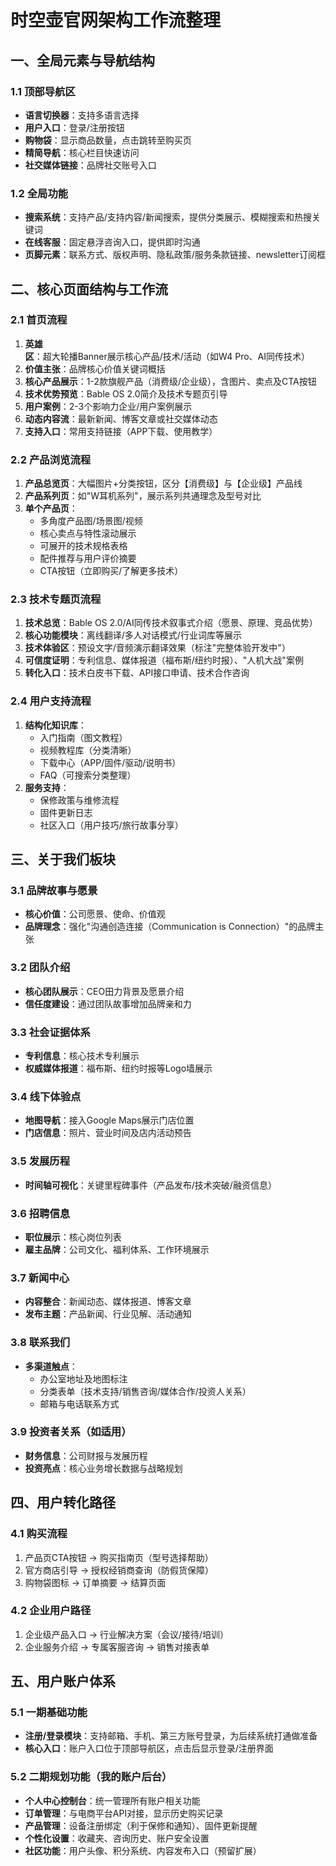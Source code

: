 # 时空壶官网架构工作流整理

## 一、全局元素与导航结构
### 1.1 顶部导航区
- **语言切换器**：支持多语言选择
- **用户入口**：登录/注册按钮
- **购物袋**：显示商品数量，点击跳转至购买页
- **精简导航**：核心栏目快速访问
- **社交媒体链接**：品牌社交账号入口

### 1.2 全局功能
- **搜索系统**：支持产品/支持内容/新闻搜索，提供分类展示、模糊搜索和热搜关键词
- **在线客服**：固定悬浮咨询入口，提供即时沟通
- **页脚元素**：联系方式、版权声明、隐私政策/服务条款链接、newsletter订阅框

## 二、核心页面结构与工作流
### 2.1 首页流程
1. **英雄区**：超大轮播Banner展示核心产品/技术/活动（如W4 Pro、AI同传技术）
2. **价值主张**：品牌核心价值关键词概括
3. **核心产品展示**：1-2款旗舰产品（消费级/企业级），含图片、卖点及CTA按钮
4. **技术优势预览**：Bable OS 2.0简介及技术专题页引导
5. **用户案例**：2-3个影响力企业/用户案例展示
6. **动态内容流**：最新新闻、博客文章或社交媒体动态
7. **支持入口**：常用支持链接（APP下载、使用教学）

### 2.2 产品浏览流程
1. **产品总览页**：大幅图片+分类按钮，区分【消费级】与【企业级】产品线
2. **产品系列页**：如"W耳机系列"，展示系列共通理念及型号对比
3. **单个产品页**：
   - 多角度产品图/场景图/视频
   - 核心卖点与特性滚动展示
   - 可展开的技术规格表格
   - 配件推荐与用户评价摘要
   - CTA按钮（立即购买/了解更多技术）

### 2.3 技术专题页流程
1. **技术总览**：Bable OS 2.0/AI同传技术叙事式介绍（愿景、原理、竞品优势）
2. **核心功能模块**：离线翻译/多人对话模式/行业词库等展示
3. **技术体验区**：预设文字/音频演示翻译效果（标注"完整体验开发中"）
4. **可信度证明**：专利信息、媒体报道（福布斯/纽约时报）、"人机大战"案例
5. **转化入口**：技术白皮书下载、API接口申请、技术合作咨询

### 2.4 用户支持流程
1. **结构化知识库**：
   - 入门指南（图文教程）
   - 视频教程库（分类清晰）
   - 下载中心（APP/固件/驱动/说明书）
   - FAQ（可搜索分类整理）
2. **服务支持**：
   - 保修政策与维修流程
   - 固件更新日志
   - 社区入口（用户技巧/旅行故事分享）

## 三、关于我们板块
### 3.1 品牌故事与愿景
- **核心价值**：公司愿景、使命、价值观
- **品牌理念**：强化"沟通创造连接（Communication is Connection）"的品牌主张

### 3.2 团队介绍
- **核心团队展示**：CEO田力背景及愿景介绍
- **信任度建设**：通过团队故事增加品牌亲和力

### 3.3 社会证据体系
- **专利信息**：核心技术专利展示
- **权威媒体报道**：福布斯、纽约时报等Logo墙展示

### 3.4 线下体验点
- **地图导航**：接入Google Maps展示门店位置
- **门店信息**：照片、营业时间及店内活动预告

### 3.5 发展历程
- **时间轴可视化**：关键里程碑事件（产品发布/技术突破/融资信息）

### 3.6 招聘信息
- **职位展示**：核心岗位列表
- **雇主品牌**：公司文化、福利体系、工作环境展示

### 3.7 新闻中心
- **内容整合**：新闻动态、媒体报道、博客文章
- **发布主题**：产品新闻、行业见解、活动通知

### 3.8 联系我们
- **多渠道触点**：
  - 办公室地址及地图标注
  - 分类表单（技术支持/销售咨询/媒体合作/投资人关系）
  - 邮箱与电话联系方式

### 3.9 投资者关系（如适用）
- **财务信息**：公司财报与发展历程
- **投资亮点**：核心业务增长数据与战略规划

## 四、用户转化路径
### 4.1 购买流程
1. 产品页CTA按钮 → 购买指南页（型号选择帮助）
2. 官方商店引导 → 授权经销商查询（防假货保障）
3. 购物袋图标 → 订单摘要 → 结算页面

### 4.2 企业用户路径
1. 企业级产品入口 → 行业解决方案（会议/接待/培训）
2. 企业服务介绍 → 专属客服咨询 → 销售对接表单

## 五、用户账户体系
### 5.1 一期基础功能
- **注册/登录模块**：支持邮箱、手机、第三方账号登录，为后续系统打通做准备
- **核心入口**：账户入口位于顶部导航区，点击后显示登录/注册界面

### 5.2 二期规划功能（我的账户后台）
- **个人中心控制台**：统一管理所有账户相关功能
- **订单管理**：与电商平台API对接，显示历史购买记录
- **产品管理**：设备注册绑定（利于保修和通知）、固件更新提醒
- **个性化设置**：收藏夹、咨询历史、账户安全设置
- **社区功能**：用户头像、积分系统、内容发布入口（预留扩展）